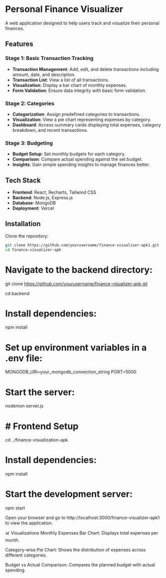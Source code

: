 # Personal Finance Visualizer

A web application designed to help users track and visualize their personal finances.

## Features

### Stage 1: Basic Transaction Tracking

- **Transaction Management**: Add, edit, and delete transactions including amount, date, and description.
- **Transaction List**: View a list of all transactions.
- **Visualization**: Display a bar chart of monthly expenses.
- **Form Validation**: Ensure data integrity with basic form validation.

### Stage 2: Categories

- **Categorization**: Assign predefined categories to transactions.
- **Visualization**: View a pie chart representing expenses by category.
- **Dashboard**: Access summary cards displaying total expenses, category breakdown, and recent transactions.

### Stage 3: Budgeting

- **Budget Setup**: Set monthly budgets for each category.
- **Comparison**: Compare actual spending against the set budget.
- **Insights**: Gain simple spending insights to manage finances better.

## Tech Stack

- **Frontend**: React, Recharts, Tailwind CSS
- **Backend**: Node.js, Express.js
- **Database**: MongoDB
- **Deployment**: Vercel

## Installation

Clone the repository:

```bash
git clone https://github.com/yourusername/finance-visualizer-apk1.git
cd finance-visualizer-apk
```

# Navigate to the backend directory:

git clone https://github.com/yourusername/finance-visualizer-apk.git

cd backend

# Install dependencies:

npm install

# Set up environment variables in a .env file:

MONGODB_URI=your_mongodb_connection_string
PORT=5000

# Start the server:

nodemon server.js

# # Frontend Setup

cd ../finance-visualization-apk

# Install dependencies:

npm install

# Start the development server:

npm start

Open your browser and go to http://localhost:3000/finance-visualizer-apk1 to view the application.

📊 Visualizations
Monthly Expenses Bar Chart: Displays total expenses per month.

Category-wise Pie Chart: Shows the distribution of expenses across different categories.

Budget vs Actual Comparison: Compares the planned budget with actual spending.
